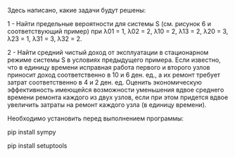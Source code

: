 Здесь написано, какие задачи будут решены:

1 - Найти предельные вероятности для системы S (см. рисунок 6 и соответствующий пример) при λ01 = 1, λ02 = 2, λ10 = 2, λ13 = 2, λ20 = 3, λ23 = 1, λ31 = 3, λ32 = 2.

2 - Найти средний чистый доход от эксплуатации в стационарном режиме системы S в условиях предыдущего примера. Если известно, что в единицу времени исправная работа первого и второго узлов приносит доход соответственно в 10 и 6 ден. ед., а их ремонт требует затрат соответственно в 4 и 2 ден. ед. Оценить экономическую эффективность имеющейся возможности уменьшения вдвое среднего времени ремонта каждого из двух узлов, если при этом придется вдвое увеличить затраты на ремонт каждого узла (в единицу времени).

Необходимо установить перед выполнением программы:

pip install sympy

pip install setuptools
